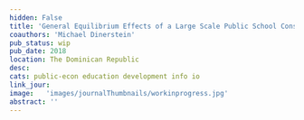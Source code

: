 ```yaml
---
hidden: False
title: 'General Equilibrium Effects of a Large Scale Public School Construction Project '
coauthors: 'Michael Dinerstein'
pub_status: wip
pub_date: 2018
location: The Dominican Republic
desc:
cats: public-econ education development info io
link_jour:
image:   'images/journalThumbnails/workinprogress.jpg'
abstract: ''
---
```


